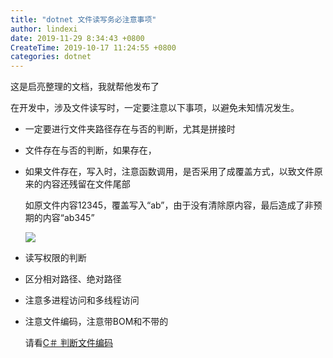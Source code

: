 ```yaml
---
title: "dotnet 文件读写务必注意事项"
author: lindexi
date: 2019-11-29 8:34:43 +0800
CreateTime: 2019-10-17 11:24:55 +0800
categories: dotnet
---
```


这是启亮整理的文档，我就帮他发布了

<!--more-->


<!-- csdn -->

在开发中，涉及文件读写时，一定要注意以下事项，以避免未知情况发生。

- 一定要进行文件夹路径存在与否的判断，尤其是拼接时
- 文件存在与否的判断，如果存在，
- 如果文件存在，写入时，注意函数调用，是否采用了成覆盖方式，以致文件原来的内容还残留在文件尾部

   如原文件内容12345，覆盖写入“ab”，由于没有清除原内容，最后造成了非预期的内容“ab345”

   <!-- ![](image/dotnet 文件读写务必注意事项/dotnet 文件读写务必注意事项0.png) -->

   ![](http://image.acmx.xyz/lindexi%2F20191017112522907)

- 读写权限的判断
- 区分相对路径、绝对路径
- 注意多进程访问和多线程访问
- 注意文件编码，注意带BOM和不带的
   
   请看[C＃ 判断文件编码](https://blog.lindexi.com/post/C-%E5%88%A4%E6%96%AD%E6%96%87%E4%BB%B6%E7%BC%96%E7%A0%81.html )
 

